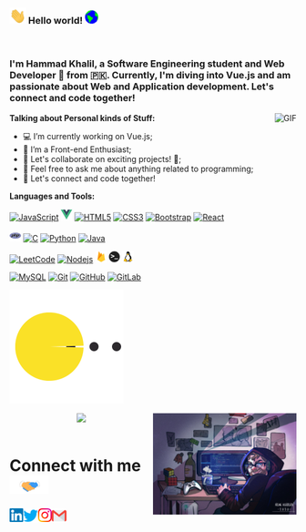 ### <img src="https://github.com/Hammad-khalil/Assets/blob/main/Hi.gif" width="29px"> Hello world!&nbsp;<img src="https://github.com/Hammad-khalil/Assets/blob/main/Earth.gif" width="24px"> 

<br />

### I'm Hammad Khalil, a Software Engineering student and Web Developer 🚀 from 🇵🇰. Currently, I'm diving into Vue.js and am passionate about Web and Application development. Let's connect and code together!

<img align="right" alt="GIF" src="https://media.giphy.com/media/836HiJc7pgzy8iNXCn/giphy.gif" />
  
**Talking about Personal kinds of Stuff:**

- 💻 I’m currently working on Vue.js;
- 🌱 I’m a Front-end Enthusiast;
- 👯 Let's collaborate on exciting projects! 🤝;
- 💬 Feel free to ask me about anything related to programming;
- 🚀 Let's connect and code together!

**Languages and Tools:**  

[![JavaScript](https://img.shields.io/badge/-JavaScript-black?style=flat&logo=javascript&link=https://github.com/Hammad-khalil)](https://github.com/Hammad-khalil) 
<code><img height="20" src="https://raw.githubusercontent.com/github/explore/80688e429a7d4ef2fca1e82350fe8e3517d3494d/topics/vue/vue.png"></code>
[![HTML5](https://img.shields.io/badge/-HTML5-E34F26?style=flat&logo=html5&logoColor=white&link=https://github.com/Hammad-khalil)](https://github.com/Hammad-khalil) 
[![CSS3](https://img.shields.io/badge/-CSS3-1572B6?style=flat&logo=css3&link=https://github.com/Hammad-khalil)](https://github.com/Hammad-khalil) 
[![Bootstrap](https://img.shields.io/badge/-Bootstrap-563D7C?style=flat&logo=bootstrap&link=https://github.com/Hammad-khalil)](https://github.com/Hammad-khalil) 
[![React](https://img.shields.io/badge/-React-black?style=flat&logo=react&link=https://github.com/Hammad-khalil)](https://github.com/Hammad-khalil) 

<code><img height="20" src="https://raw.githubusercontent.com/github/explore/80688e429a7d4ef2fca1e82350fe8e3517d3494d/topics/php/php.png"></code>
[![C](https://img.shields.io/badge/-A8B9CC?style=flat&logo=c&logoColor=white&link=https://github.com/Hammad-khalil)](https://github.com/Hammad-khalil) 
[![Python](https://img.shields.io/badge/-Python-black?style=flat&logo=python&link=https://github.com/Hammad-khalil)](https://github.com/Hammad-khalil) 
[![Java](https://img.shields.io/badge/Java-orange?style=flat&logo=java&logoColor=white&link=https://github.com/Hammad-khalil)](https://github.com/Hammad-khalil) 

[![LeetCode](https://img.shields.io/badge/-LeetCode-02569B?style=flat&logo=leetCode&link=https://github.com/Hammad-khalil)](https://github.com/Hammad-khalil)
[![Nodejs](https://img.shields.io/badge/-Nodejs-black?style=flat&logo=Node.js&link=https://github.com/Hammad-khalil)](https://github.com/Hammad-khalil) 
<code><img height="20" src="https://raw.githubusercontent.com/github/explore/80688e429a7d4ef2fca1e82350fe8e3517d3494d/topics/firebase/firebase.png"></code>
<code><img height="20" src="https://raw.githubusercontent.com/github/explore/80688e429a7d4ef2fca1e82350fe8e3517d3494d/topics/terminal/terminal.png"></code>
<code><img height="20" src="https://raw.githubusercontent.com/github/explore/80688e429a7d4ef2fca1e82350fe8e3517d3494d/topics/linux/linux.png"></code>

[![MySQL](https://img.shields.io/badge/-MySQL-black?style=flat&logo=mysql&link=https://github.com/Hammad-khalil)](https://github.com/Hammad-khalil)
[![Git](https://img.shields.io/badge/-Git-black?style=flat&logo=git&link=https://github.com/Hammad-khalil)](https://github.com/Hammad-khalil) 
[![GitHub](https://img.shields.io/badge/-GitHub-181717?style=flat&logo=github&link=https://github.com/Hammad-khalil)](https://github.com/Hammad-khalil)
[![GitLab](https://img.shields.io/badge/-GitLab-FCA121?style=flat&logo=gitlab&link=https://github.com/Hammad-khalil)](https://gitlab.com/Hammad-khalil) 



<img src="https://raw.githubusercontent.com/Aniket965/Aniket965/master/pacman.svg?sanitize=true" width="200" height="200">

</p> 
 <!-- ![Hammad Github Stats](https://github-readme-stats.vercel.app/api?username=Hammad-khalil&show_icons=true&title_color=fff&icon_color=79ff97&text_color=9f9f9f&bg_color=151515) -->



<p align="center">
<a href="https://github-readme-stats.vercel.app/api?username=Hammad-khalil&show_icons=true&title_color=fff&icon_color=79ff97&text_color=9f9f9f&bg_color=151515">
  <img src="https://github-readme-stats.vercel.app/api?username=Hammad-khalil&show_icons=true&title_color=fff&icon_color=79ff97&text_color=9f9f9f&bg_color=151515" />
</a>

  
<img align="right" alt="img" src="https://github.com/FernandoRoldan93/FernandoRoldan93/blob/master/cover_image.jpg" width="50%" height="auto" />



<br />
<br />

# Connect with me <img src="https://github.com/Hammad-khalil/Assets/blob/main/Handshake.gif" height="32px">

<a href="https://www.linkedin.com/in/%E1%95%BC%CE%B1%D0%BC%D0%BC%CE%B1%C9%97-k%D0%BD%CE%B1%C9%A9%CE%B9%C9%A9-3ab35329b/">
  <img align="left" alt="Hammad Khalil | Linkedin" width="24px" src="https://github.com/Hammad-khalil/Assets/blob/main/Linkedin.svg" />
</a>

<a href="https://twitter.com/HAMMADTHESHEIKH">
  <img align="left" alt="Hammad Khalil | Twitter" width="26px" src="https://github.com/Hammad-khalil/Assets/blob/main/Twitter.svg" />
</a>

<a href="https://www.instagram.com/@Hammadkhalilsheikh">
  <img align="left" alt="Hammad Khalil | Instagram" width="24px" src="https://github.com/Hammad-khalil/Assets/blob/main/Instagram.svg" />
</a>

<a href="mailto:hammadkhalilsheikh@gmail.com">
  <img align="left" alt="Hammad Khalil | Gmail" width="26px" src="https://github.com/Hammad-khalil/Assets/blob/main/Gmail.svg" />
</a>

<br />
<br />

